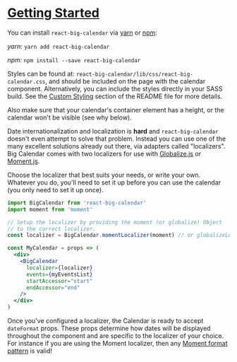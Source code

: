 # <a id='intro' href='#intro'>Getting Started</a>

You can install `react-big-calendar` via [yarn](https://yarnpkg.com/en/) or [npm](https://www.npmjs.com/):

_yarn:_ `yarn add react-big-calendar`

_npm:_ `npm install --save react-big-calendar`

Styles can be found at: `react-big-calendar/lib/css/react-big-calendar.css`, and should be included on the page
with the calendar component. Alternatively, you can include the styles directly in your SASS build. See the [Custom Styling](https://github.com/intljusticemission/react-big-calendar/blob/master/README.md#custom-styling) section of the README file for more details.

Also make sure that your calendar's container
element has a height, or the calendar won't be visible (see why below).

Date internationalization and localization is **hard** and `react-big-calendar` doesn't even attempt to
solve that problem. Instead you can use one of the many excellent solutions already
out there, via adapters called "localizers". Big Calendar comes with two localizers for use
with [Globalize.js](https://github.com/jquery/globalize) or [Moment.js](http://momentjs.com/).

Choose the localizer that best suits your needs, or write your own. Whatever you do, you'll need to set it up
before you can use the calendar (you only need to set it up once).

```jsx
import BigCalendar from 'react-big-calendar'
import moment from 'moment'

// Setup the localizer by providing the moment (or globalize) Object
// to the correct localizer.
const localizer = BigCalendar.momentLocalizer(moment) // or globalizeLocalizer

const MyCalendar = props => (
  <div>
    <BigCalendar
      localizer={localizer}
      events={myEventsList}
      startAccessor="start"
      endAccessor="end"
    />
  </div>
)
```

Once you've configured a localizer, the Calendar is ready to accept `dateFormat` props. These props determine
how dates will be displayed throughout the component and are specific to the localizer of your choice. For
instance if you are using the Moment localizer,
then any [Moment format pattern](http://momentjs.com/docs/#/displaying/format/) is valid!
